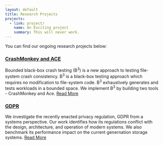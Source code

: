 ```yaml
---
layout: default
title: Research Projects
projects:
  - link: project/
    name: An Exciting project
    summary: This will never work.
---
```


You can find our ongoing research projects below:

### [CrashMonkey and ACE](https://github.com/utsaslab/crashmonkey)
Bounded black-box crash testing (B<sup>3</sup>) is a new approach to testing file-system crash consistency. B<sup>3</sup> is a black-box testing approach which requires no modification to file-system code. B<sup>3</sup> exhaustively generates and tests workloads in a bounded space. We implement B<sup>3</sup> by building two tools - CrashMonkey and Ace. [Read More](https://github.com/utsaslab/crashmonkey) 

### [GDPR](gdpr/)
We investigate the recently enacted privacy regulation, GDPR from a systems perspective. Our work identifies how its regulations conflict with the design, architecture, and operation of modern systems. We also benchmark its performance impact on the current genernation storage systems. [Read More](gdpr/)

[project]: project/index.html
